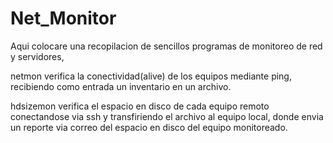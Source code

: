 Net_Monitor
===========


Aqui colocare una recopilacion de sencillos programas de monitoreo de red y servidores, 

netmon verifica la conectividad(alive) de los equipos mediante ping, recibiendo como entrada un inventario en un archivo.

hdsizemon verifica el espacio en disco de cada equipo remoto conectandose via ssh y transfiriendo el archivo al equipo local, donde envia un reporte via correo del espacio en disco del equipo monitoreado.
